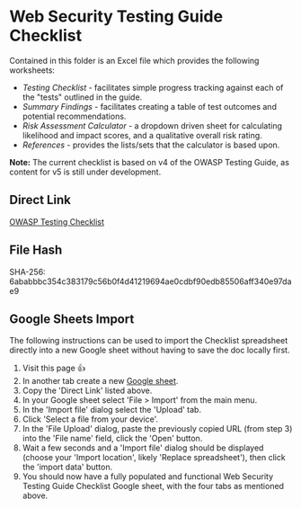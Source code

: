 # Web Security Testing Guide Checklist

Contained in this folder is an Excel file which provides the following worksheets:

- _Testing Checklist_ - facilitates simple progress tracking against each of the "tests" outlined in the guide.
- _Summary Findings_ - facilitates creating a table of test outcomes and potential recommendations.
- _Risk Assessment Calculator_ - a dropdown driven sheet for calculating likelihood and impact scores, and a qualitative overall risk rating.
- _References_ - provides the lists/sets that the calculator is based upon.

**Note:** The current checklist is based on v4 of the OWASP Testing Guide, as content for v5 is still under development.

## Direct Link

[OWASP Testing Checklist](https://raw.githubusercontent.com/OWASP/OWASP-Testing-Guide-v5/master/checklist/OWASP-Testing_Checklist.xlsx)

## File Hash

SHA-256: 6ababbbc354c383179c56b0f4d41219694ae0cdbf90edb85506aff340e97dae9

## Google Sheets Import

The following instructions can be used to import the Checklist spreadsheet directly into a new Google sheet without having to save the doc locally first.

1. Visit this page :+1:
2. In another tab create a new [Google sheet](https://sheet.new).
3. Copy the 'Direct Link' listed above.
4. In your Google sheet select 'File > Import' from the main menu.
5. In the 'Import file' dialog select the 'Upload' tab.
6. Click 'Select a file from your device'.
7. In the 'File Upload' dialog, paste the previously copied URL (from step 3) into the 'File name' field, click the 'Open' button.
8. Wait a few seconds and a 'Import file' dialog should be displayed (choose your 'Import location', likely 'Replace spreadsheet'), then click the 'import data' button.
9. You should now have a fully populated and functional Web Security Testing Guide Checklist Google sheet, with the four tabs as mentioned above.
